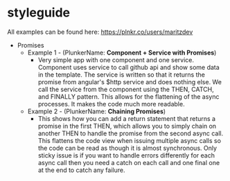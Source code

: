 # styleguide

All examples can be found here: https://plnkr.co/users/maritzdev

* Promises
	* Example 1 - (PlunkerName: **Component + Service with Promises**)
		* Very simple app with one component and one service. Component uses service to call github api and show some data in the template. The service is written so that it returns the promise from angular's $http service and does nothing else. We call the service from the component using the THEN,  CATCH, and FINALLY pattern. This allows for the flattening of the async processes. It makes the code much more readable.
	* Example 2 - (PlunkerName: **Chaining Promises**)
		* This shows how you can add a return statement that returns a promise in the first THEN, which allows you to simply chain on another THEN to handle the promise from the second async call. This flattens the code view when issuing multiple async calls so the code can be read as though it is almost synchronous. Only sticky issue is if you want to handle errors differently for each async call then you need a catch on each call and one final one at the end to catch any failure.

